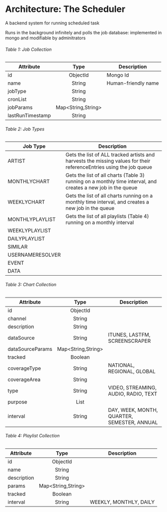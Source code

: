 # Architecture: The Scheduler
A backend system for running scheduled task

Runs in the background infinitely and polls the job database: implemented in mongo and modifiable by adminitrators

###### Table 1: Job Collection
| Attribute         | Type                | Description         |
| ----------------- |:-------------------:| --------------------|
| id                | ObjectId            | Mongo Id            |
| name              | String              | Human-friendly name |
| jobType           | String              |                     |
| cronList          | String              |                     |
| jobParams         | Map<String,String>  |                     |
| lastRunTimestamp  | String              |                     |

###### Table 2: Job Types
| Job Type            | Description | 
| ------------------- | ----------- |
| ARTIST              | Gets the list of ALL tracked artists and harvests the missing values for their referenceEntries using the job queue|
| MONTHLYCHART        | Gets the list of all charts (Table 3) running on a monthly time interval, and creates a new job in the queue |
| WEEKLYCHART         | Gets the list of all charts running on a monthly time interval, and creates a new job in the queue |
| MONTHLYPLAYLIST     | Gets the list of all playlists (Table 4) running on a monthly interval |
| WEEKLYPLAYLIST      |             |
| DAILYPLAYLIST       |             |
| SIMILAR             |             |
| USERNAMERESOLVER    |             |
| EVENT               |             |
| DATA                |             |

###### Table 3: Chart Collection
| Attribute           | Type                | Description  |
| ------------------- |:-------------------:| -------------|
| id                  | ObjectId            |              |
| channel             | String              |              |
| description         | String              |              |
| dataSource          | String              | ITUNES, LASTFM, SCREENSCRAPER |
| dataSourceParams    | Map<String,String>  |              |
| tracked             | Boolean             |              |
| coverageType        | String              | NATIONAL, REGIONAL, GLOBAL |
| coverageArea        | String              |              |
| type                | String              | VIDEO, STREAMING, AUDIO, RADIO, TEXT |
| purpose             | List<String>        |              |
| interval            | String              | DAY, WEEK, MONTH, QUARTER, SEMESTER, ANNUAL |

###### Table 4: Playlist Collection
| Attribute           | Type                | Description  |
| ------------------- |:-------------------:| -------------|
| id                  | ObjectId            |              |
| name                | String              |              |
| description         | String              |              |
| params              | Map<String,String>  |              |
| tracked             | Boolean             |              |
| interval            | String              | WEEKLY, MONTHLY, DAILY |
